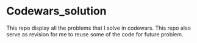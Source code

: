 # Codewars_solution
This repo display all the problems that I solve in codewars. This repo also serve as revision for me to reuse some of the code for future problem.
